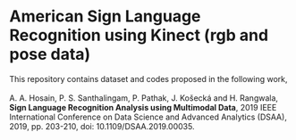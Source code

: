 # American Sign Language Recognition using Kinect (rgb and pose data)
This repository contains dataset and codes proposed in the following work, <br /> <br />
A. A. Hosain, P. S. Santhalingam, P. Pathak, J. Košecká and H. Rangwala, 
**Sign Language Recognition Analysis using Multimodal Data**, 
2019 IEEE International Conference on Data Science and Advanced Analytics (DSAA), 2019, 
pp. 203-210, doi: 10.1109/DSAA.2019.00035.
